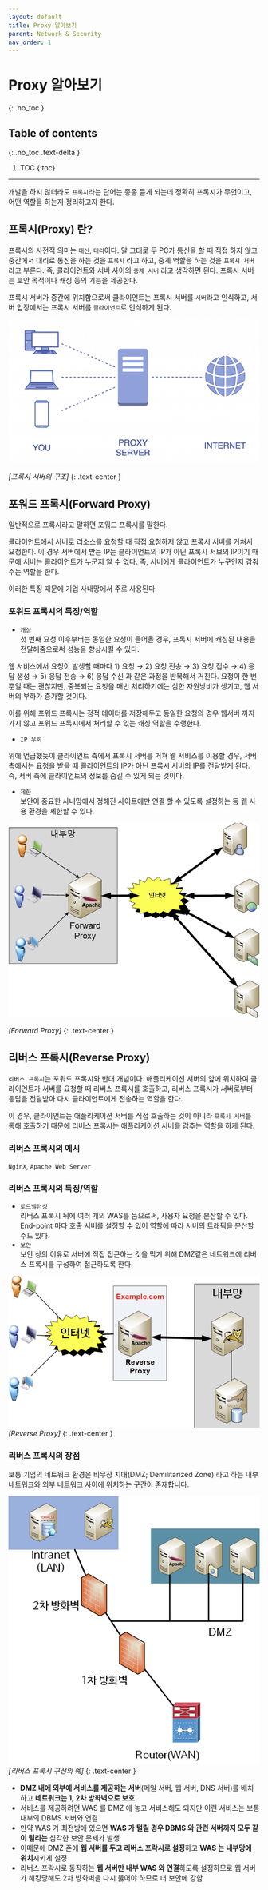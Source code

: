 ```yaml
---
layout: default
title: Proxy 알아보기
parent: Network & Security
nav_order: 1
--- 
```


# Proxy 알아보기
{: .no_toc }

## Table of contents
{: .no_toc .text-delta }

1. TOC
{:toc}

---


개발을 하지 않더라도 `프록시`라는 단어는 종종 듣게 되는데 정확히 프록시가 무엇이고, 어떤 역할을 하는지 정리하고자 한다.

## 프록시(Proxy) 란?

프록시의 사전적 의미는 `대신`, `대리`이다. 말 그대로 두 PC가 통신을 할 때 직접 하지 않고 중간에서 대리로 통신을 하는 것을 `프록시` 라고 하고, 중계 역할을 하는 것을 `프록시 서버` 라고 부른다. 즉, 클라이언트와 서버 사이의 `중계 서버` 라고 생각하면 된다. 프록시 서버는 보안 목적이나 캐싱 등의 기능을 제공한다.

프록시 서버가 중간에 위치함으로써 클라이언트는 프록시 서버를 `서버`라고 인식하고, 서버 입장에서는 프록시 서버를 `클라이언트`로 인식하게 된다.

![프록시 서버의 구조](/assets/images/proxy1.png)

*[프록시 서버의 구조]*
{: .text-center }

## 포워드 프록시(Forward Proxy)

일반적으로 프록시라고 말하면 포워드 프록시를 말한다.

클라이언트에서 서버로 리소스를 요청할 때 직접 요청하지 않고 프록시 서버를 거쳐서 요청한다. 이 경우 서버에서 받는 IP는 클라이언트의 IP가 아닌 프록시 서브의 IP이기 때문에 서버는 클라이언트가 누군지 알 수 없다. 즉, 서버에게 클라이언트가 누구인지 감춰주는 역할을 한다.

이러한 특징 때문에 기업 사내망에서 주로 사용된다.

### 포워드 프록시의 특징/역할

-   `캐싱`  
    첫 번째 요청 이후부터는 동일한 요청이 들어올 경우, 프록시 서버에 캐싱된 내용을 전달해줌으로써 성능을 향상시킬 수 있다.

웹 서비스에서 요청이 발생할 때마다 1) 요청 → 2) 요청 전송 → 3) 요청 접수 → 4) 응답 생성 → 5) 응답 전송 → 6) 응답 수신 과 같은 과정을 반복해서 거친다. 요청이 한 번 뿐일 때는 괜찮지만, 중복되는 요청을 매번 처리하기에는 심한 자원낭비가 생기고, 웹 서버의 부하가 증가할 것이다.

이를 위해 포워드 프록시는 정적 데이터를 저장해두고 동일한 요청의 경우 웹서버 까지 가지 않고 포워드 프록시에서 처리할 수 있는 캐싱 역할을 수행한다.

-   `IP 우회`

위에 언급했듯이 클라이언트 측에서 프록시 서버를 거쳐 웹 서비스를 이용할 경우, 서버 측에서는 요청을 받을 때 클라이언트의 IP가 아닌 프록시 서버의 IP를 전달받게 된다.  
즉, 서버 측에 클라이언트의 정보를 숨길 수 있게 되는 것이다.

-   `제한`  
    보안이 중요한 사내망에서 정해진 사이트에만 연결 할 수 있도록 설정하는 등 웹 사용 환경을 제한할 수 있다.


![Forward Proxy](/assets/images/proxy2.png)

*[Forward Proxy]*
{: .text-center }


## 리버스 프록시(Reverse Proxy)

`리버스 프록시`는 포워드 프록시와 반대 개념이다. 애플리케이션 서버의 앞에 위치하여 클라이언트가 서버를 요청할 때 리버스 프록시를 호출하고, 리버스 프록시가 서버로부터 응답을 전달받아 다시 클라이언트에게 전송하는 역할을 한다.

이 경우, 클라이언트는 애플리케이션 서버를 직접 호출하는 것이 아니라 `프록시 서버`를 통해 호출하기 때문에 리버스 프록시는 애플리케이션 서버를 감추는 역할을 하게 된다.

### 리버스 프록시의 예시

`NginX`, `Apache Web Server`

### 리버스 프록시의 특징/역할

-   `로드밸런싱`  
    리버스 프록시 뒤에 여러 개의 WAS를 둠으로써, 사용자 요청을 분산할 수 있다. End-point 마다 호출 서버를 설정할 수 있어 역할에 따라 서버의 트래픽을 분산할 수도 있다.
-   `보안`  
    보안 상의 이유로 서버에 직접 접근하는 것을 막기 위해 DMZ같은 네트워크에 리버스 프록시를 구성하여 접근하도록 한다.


![Reverse Proxy](/assets/images/proxy3.png)
*[Reverse Proxy]*
{: .text-center }


### 리버스 프록시의 장점

보통 기업의 네트워크 환경은 비무장 지대(DMZ; Demilitarized Zone) 라고 하는 내부 네트워크와 외부 네트워크 사이에 위치하는 구간이 존재합니다.

![리버스 프록시 구성의 예](/assets/images/proxy4.png)
*[리버스 프록시 구성의 예]*
{: .text-center }


-   **DMZ 내에 외부에 서비스를 제공하는 서버**(메일 서버, 웹 서버, DNS 서버)를 배치하고 **네트워크는 1, 2차 방화벽으로 보호**
-   서비스를 제공하려면 WAS 를 DMZ 에 놓고 서비스해도 되지만 이런 서비스는 보통 내부의 DBMS 서버와 연결
-   만약 WAS 가 최전방에 있으면 **WAS 가 털릴 경우 DBMS 와 관련 서버까지 모두 같이 털리는** 심각한 보안 문제가 발생
-   이때문에 DMZ 존에 **웹 서버를 두고 리버스 프락시로 설정**하고 **WAS 는 내부망에 위치**시키게 설정
-   리버스 프락시로 동작하는 **웹 서버만 내부 WAS 와 연결**하도록 설정하므로 웹 서버가 해킹당해도 2차 방화벽을 다시 뚫어야 하므로 더 보안에 강함